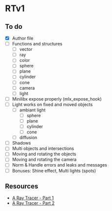 # RTv1

## To do

- [X] Author file
- [ ] Functions and structures 
    - [ ] vector
    - [ ] ray
    - [ ] color
    - [ ] sphere
    - [ ] plane
    - [ ] cylinder
    - [ ] cone
    - [ ] camera
    - [ ] light
- [ ] Minilibx expose properly (mlx_expose_hook)
- [ ] Light works on fixed and moved objects
    - [ ] ambiant light 
        - [ ] sphere
        - [ ] plane
        - [ ] cylinder
        - [ ] cone
    - [ ] diffusion 
- [ ] Shadows
- [ ] Multi objects and intersections
- [ ] Moving and rotating the objects
- [ ] Moving and rotating the camera
- [ ] Norm & Handle errors and leaks and messages
- [ ] Bonuses: Shine effect, Multi lights (spots)

## Resources

- [A Ray Tracer - Part 1](https://www.purplealienplanet.com/node/20)
- [A Ray Tracer - Part 2](https://www.purplealienplanet.com/node/23)
